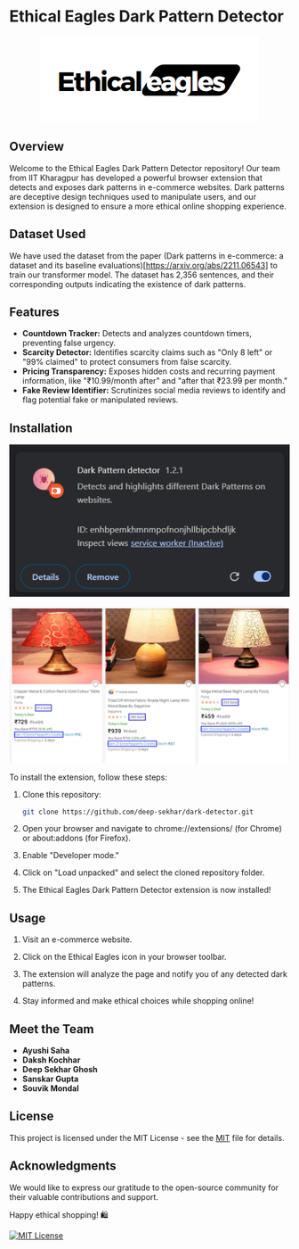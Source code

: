 # Ethical Eagles Dark Pattern Detector

<p align="center">
  <img src="./Logo.png" alt="animated" />
</p>

## Overview

Welcome to the Ethical Eagles Dark Pattern Detector repository! Our team from IIT Kharagpur has developed a powerful browser extension that detects and exposes dark patterns in e-commerce websites. Dark patterns are deceptive design techniques used to manipulate users, and our extension is designed to ensure a more ethical online shopping experience.

## Dataset Used

We have used the dataset from the paper (Dark patterns in e-commerce: a dataset and its baseline evaluations)[https://arxiv.org/abs/2211.06543] to train our transformer model.
The dataset has 2,356 sentences, and their corresponding outputs indicating the existence of dark patterns. 

## Features

- **Countdown Tracker:** Detects and analyzes countdown timers, preventing false urgency.
- **Scarcity Detector:** Identifies scarcity claims such as "Only 8 left" or "99% claimed" to protect consumers from false scarcity.
- **Pricing Transparency:** Exposes hidden costs and recurring payment information, like "₹10.99/month after" and "after that ₹23.99 per month."
- **Fake Review Identifier:** Scrutinizes social media reviews to identify and flag potential fake or manipulated reviews.

## Installation
<p align="center">
  <img src="./logo1.png" alt="animated" />
</p>
<p align="center">
  <img src="./example.png" alt="animated" />
</p>

To install the extension, follow these steps:

1. Clone this repository:

   ```bash
   git clone https://github.com/deep-sekhar/dark-detector.git
   ```

2. Open your browser and navigate to chrome://extensions/ (for Chrome) or about:addons (for Firefox).

3. Enable "Developer mode."

4. Click on "Load unpacked" and select the cloned repository folder.

5. The Ethical Eagles Dark Pattern Detector extension is now installed!

## Usage

1. Visit an e-commerce website.

2. Click on the Ethical Eagles icon in your browser toolbar.

3. The extension will analyze the page and notify you of any detected dark patterns.

4. Stay informed and make ethical choices while shopping online!

## Meet the Team

- **Ayushi Saha**
- **Daksh Kochhar**
- **Deep Sekhar Ghosh**
- **Sanskar Gupta**
- **Souvik Mondal**

## License

This project is licensed under the MIT License - see the [MIT](https://choosealicense.com/licenses/mit/) file for details.

## Acknowledgments

We would like to express our gratitude to the open-source community for their valuable contributions and support.

Happy ethical shopping! 🛍️

[![MIT License](https://img.shields.io/badge/License-MIT-blue.svg)](LICENSE)